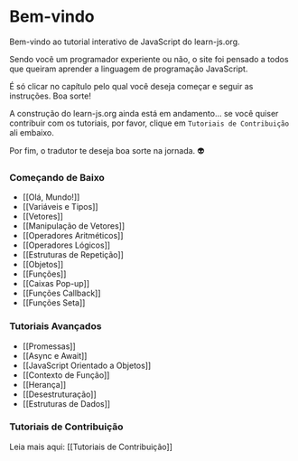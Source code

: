 # Bem-vindo

Bem-vindo ao tutorial interativo de JavaScript do learn-js.org.

Sendo você um programador experiente ou não, o site foi pensado a todos que queiram aprender a linguagem de programação JavaScript.

É só clicar no capítulo pelo qual você deseja começar e seguir as instruções. Boa sorte!

A construção do learn-js.org ainda está em andamento... se você quiser contribuir com os tutoriais, por favor, clique em `Tutoriais de Contribuição` ali embaixo.

Por fim, o tradutor te deseja boa sorte na jornada. :alien:

### Começando de Baixo

- [[Olá, Mundo!]]
- [[Variáveis e Tipos]]
- [[Vetores]]
- [[Manipulação de Vetores]]
- [[Operadores Aritméticos]]
- [[Operadores Lógicos]]
- [[Estruturas de Repetição]]
- [[Objetos]]
- [[Funções]]
- [[Caixas Pop-up]]
- [[Funções Callback]]
- [[Funções Seta]]

### Tutoriais Avançados

- [[Promessas]]
- [[Async e Await]]
- [[JavaScript Orientado a Objetos]]
- [[Contexto de Função]]
- [[Herança]]
- [[Desestruturação]]
- [[Estruturas de Dados]]

### Tutoriais de Contribuição

Leia mais aqui: [[Tutoriais de Contribuição]]